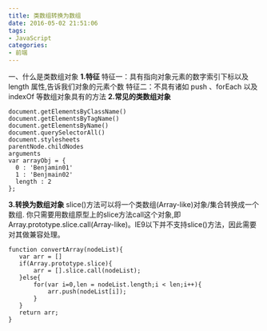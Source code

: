 ```yaml
---
title: 类数组转换为数组
date: 2016-05-02 21:51:06
tags:
- JavaScript
categories:
- 前端
---
```

一、什么是类数组对象
**1.特征**
特征一：具有指向对象元素的数字索引下标以及 length 属性,告诉我们对象的元素个数
特征二：不具有诸如 push 、forEach 以及 indexOf 等数组对象具有的方法
**2.常见的类数组对象**
```
document.getElementsByClassName()
document.getElementsByTagName()
document.getElementsByName()
document.querySelectorAll()
document.stylesheets
parentNode.childNodes
arguments
var arrayObj = {
  0 : 'Benjamin01'
  1 : 'Benjmain02'
  length : 2
};
```
**3.转换为数组对象**
slice()方法可以将一个类数组(Array-like)对象/集合转换成一个数组. 你只需要用数组原型上的slice方法call这个对象,即Array.prototype.slice.call(Array-like)。IE9以下并不支持slice()方法，因此需要对其做兼容处理。
 ```
function convertArray(nodeList){
    var arr = []
    if(Array.prototype.slice){
        arr = [].slice.call(nodeList);
    }else{
        for(var i=0,len = nodeList.length;i < len;i++){
            arr.push(nodeList[i]);
        }
    }
    return arr;    
}
```


